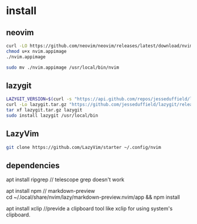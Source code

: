 
# install

## neovim

```sh
curl -LO https://github.com/neovim/neovim/releases/latest/download/nvim.appimage
chmod u+x nvim.appimage
./nvim.appimage

sudo mv ./nvim.appimage /usr/local/bin/nvim
```

## lazygit

```sh
LAZYGIT_VERSION=$(curl -s "https://api.github.com/repos/jesseduffield/lazygit/releases/latest" | grep -Po '"tag_name": "v\K[^"]*')
curl -Lo lazygit.tar.gz "https://github.com/jesseduffield/lazygit/releases/latest/download/lazygit_${LAZYGIT_VERSION}_Linux_x86_64.tar.gz"
tar xf lazygit.tar.gz lazygit
sudo install lazygit /usr/local/bin
```

## LazyVim

```sh
git clone https://github.com/LazyVim/starter ~/.config/nvim
```

## dependencies

apt install ripgrep // telescope grep doesn't work

apt install npm // markdown-preview  
cd ~/.local/share/nvim/lazy/markdown-preview.nvim/app && npm install

apt install xclip //previde a clipboard tool like xclip for using system's clipboard. 

